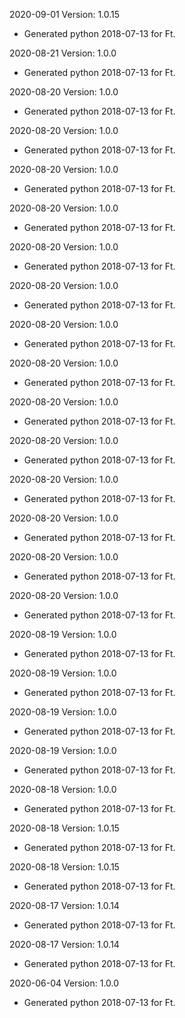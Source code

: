 2020-09-01 Version: 1.0.15
- Generated python 2018-07-13 for Ft.

2020-08-21 Version: 1.0.0
- Generated python 2018-07-13 for Ft.

2020-08-20 Version: 1.0.0
- Generated python 2018-07-13 for Ft.

2020-08-20 Version: 1.0.0
- Generated python 2018-07-13 for Ft.

2020-08-20 Version: 1.0.0
- Generated python 2018-07-13 for Ft.

2020-08-20 Version: 1.0.0
- Generated python 2018-07-13 for Ft.

2020-08-20 Version: 1.0.0
- Generated python 2018-07-13 for Ft.

2020-08-20 Version: 1.0.0
- Generated python 2018-07-13 for Ft.

2020-08-20 Version: 1.0.0
- Generated python 2018-07-13 for Ft.

2020-08-20 Version: 1.0.0
- Generated python 2018-07-13 for Ft.

2020-08-20 Version: 1.0.0
- Generated python 2018-07-13 for Ft.

2020-08-20 Version: 1.0.0
- Generated python 2018-07-13 for Ft.

2020-08-20 Version: 1.0.0
- Generated python 2018-07-13 for Ft.

2020-08-20 Version: 1.0.0
- Generated python 2018-07-13 for Ft.

2020-08-20 Version: 1.0.0
- Generated python 2018-07-13 for Ft.

2020-08-20 Version: 1.0.0
- Generated python 2018-07-13 for Ft.

2020-08-19 Version: 1.0.0
- Generated python 2018-07-13 for Ft.

2020-08-19 Version: 1.0.0
- Generated python 2018-07-13 for Ft.

2020-08-19 Version: 1.0.0
- Generated python 2018-07-13 for Ft.

2020-08-19 Version: 1.0.0
- Generated python 2018-07-13 for Ft.

2020-08-18 Version: 1.0.0
- Generated python 2018-07-13 for Ft.

2020-08-18 Version: 1.0.15
- Generated python 2018-07-13 for Ft.

2020-08-18 Version: 1.0.15
- Generated python 2018-07-13 for Ft.

2020-08-17 Version: 1.0.14
- Generated python 2018-07-13 for Ft.

2020-08-17 Version: 1.0.14
- Generated python 2018-07-13 for Ft.

2020-06-04 Version: 1.0.0
- Generated python 2018-07-13 for Ft.

